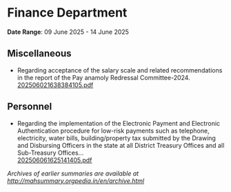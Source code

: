 # Finance Department

**Date Range**: 09 June 2025 - 14 June 2025


## Miscellaneous
- Regarding acceptance of the salary scale and related recommendations in the report of the Pay anamoly Redressal Committee-2024.\
  [202506021638384105.pdf](https://gr.maharashtra.gov.in/Site/Upload/Government%20Resolutions/English/202506021638384105.pdf)

## Personnel
- Regarding the implementation of the Electronic Payment and Electronic Authentication procedure for low-risk payments such as telephone, electricity, water bills, building/property tax submitted by the Drawing and Disbursing Officers in the state at all District Treasury Offices and all Sub-Treasury Offices...\
  [202506061625141405.pdf](https://gr.maharashtra.gov.in/Site/Upload/Government%20Resolutions/English/202506061625141405....pdf)


*Archives of earlier summaries are available at http://mahsummary.orgpedia.in/en/archive.html*